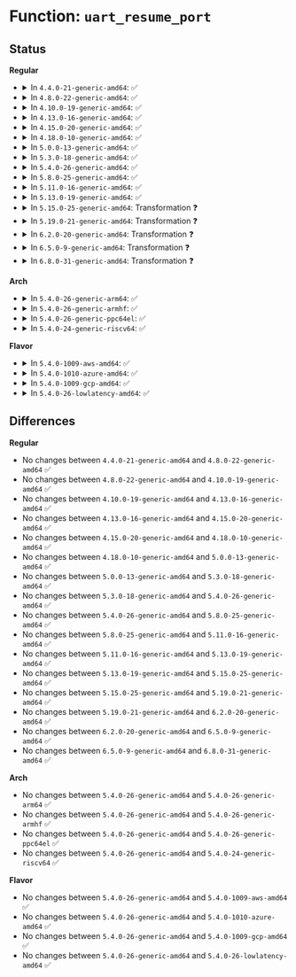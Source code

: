 # Function: <code>uart_resume_port</code>

## Status
<b>Regular</b>
<ul>
<li>
<details>
<summary>In <code>4.4.0-21-generic-amd64</code>: ✅</summary>

```c
int uart_resume_port(struct uart_driver * drv, struct uart_port * uport)
```

```json
{
  "name": "uart_resume_port",
  "collision_type": "Unique Global",
  "inline_type": "No",
  "funcs": [
    {
      "addr": 18446744071584102944,
      "name": "uart_resume_port",
      "external": true,
      "loc": "drivers/tty/serial/serial_core.c:2091",
      "file": "drivers/tty/serial/serial_core.c",
      "inline": "seen, unknown",
      "caller_inline": [],
      "caller_func": [
        "drivers/tty/serial/8250/8250_core.c:serial8250_resume_port",
        "drivers/tty/serial/max310x.c:max310x_resume"
      ]
    }
  ],
  "symbols": [
    {
      "addr": 18446744071584102944,
      "name": "uart_resume_port",
      "section": ".text",
      "bind": "STB_GLOBAL",
      "size": 796
    }
  ]
}
```
</details>
</li>
<li>
<details>
<summary>In <code>4.8.0-22-generic-amd64</code>: ✅</summary>

```c
int uart_resume_port(struct uart_driver * drv, struct uart_port * uport)
```

```json
{
  "name": "uart_resume_port",
  "collision_type": "Unique Global",
  "inline_type": "No",
  "funcs": [
    {
      "addr": 18446744071584436288,
      "name": "uart_resume_port",
      "external": true,
      "loc": "drivers/tty/serial/serial_core.c:2177",
      "file": "drivers/tty/serial/serial_core.c",
      "inline": "seen, unknown",
      "caller_inline": [],
      "caller_func": [
        "drivers/tty/serial/8250/8250_core.c:serial8250_resume_port",
        "drivers/tty/serial/max310x.c:max310x_resume"
      ]
    }
  ],
  "symbols": [
    {
      "addr": 18446744071584436288,
      "name": "uart_resume_port",
      "section": ".text",
      "bind": "STB_GLOBAL",
      "size": 801
    }
  ]
}
```
</details>
</li>
<li>
<details>
<summary>In <code>4.10.0-19-generic-amd64</code>: ✅</summary>

```c
int uart_resume_port(struct uart_driver * drv, struct uart_port * uport)
```

```json
{
  "name": "uart_resume_port",
  "collision_type": "Unique Global",
  "inline_type": "No",
  "funcs": [
    {
      "addr": 18446744071584619776,
      "name": "uart_resume_port",
      "external": true,
      "loc": "drivers/tty/serial/serial_core.c:2139",
      "file": "drivers/tty/serial/serial_core.c",
      "inline": "seen, unknown",
      "caller_inline": [],
      "caller_func": [
        "drivers/tty/serial/8250/8250_core.c:serial8250_resume_port",
        "drivers/tty/serial/max310x.c:max310x_resume"
      ]
    }
  ],
  "symbols": [
    {
      "addr": 18446744071584619776,
      "name": "uart_resume_port",
      "section": ".text",
      "bind": "STB_GLOBAL",
      "size": 805
    }
  ]
}
```
</details>
</li>
<li>
<details>
<summary>In <code>4.13.0-16-generic-amd64</code>: ✅</summary>

```c
int uart_resume_port(struct uart_driver * drv, struct uart_port * uport)
```

```json
{
  "name": "uart_resume_port",
  "collision_type": "Unique Global",
  "inline_type": "No",
  "funcs": [
    {
      "addr": 18446744071584702800,
      "name": "uart_resume_port",
      "external": true,
      "loc": "drivers/tty/serial/serial_core.c:2144",
      "file": "drivers/tty/serial/serial_core.c",
      "inline": "seen, unknown",
      "caller_inline": [],
      "caller_func": [
        "drivers/tty/serial/8250/8250_core.c:serial8250_resume_port",
        "drivers/tty/serial/max310x.c:max310x_resume"
      ]
    }
  ],
  "symbols": [
    {
      "addr": 18446744071584702800,
      "name": "uart_resume_port",
      "section": ".text",
      "bind": "STB_GLOBAL",
      "size": 814
    }
  ]
}
```
</details>
</li>
<li>
<details>
<summary>In <code>4.15.0-20-generic-amd64</code>: ✅</summary>

```c
int uart_resume_port(struct uart_driver * drv, struct uart_port * uport)
```

```json
{
  "name": "uart_resume_port",
  "collision_type": "Unique Global",
  "inline_type": "No",
  "funcs": [
    {
      "addr": 18446744071585115440,
      "name": "uart_resume_port",
      "external": true,
      "loc": "drivers/tty/serial/serial_core.c:2149",
      "file": "drivers/tty/serial/serial_core.c",
      "inline": "seen, unknown",
      "caller_inline": [],
      "caller_func": [
        "drivers/tty/serial/8250/8250_core.c:serial8250_resume_port",
        "drivers/tty/serial/max310x.c:max310x_resume"
      ]
    }
  ],
  "symbols": [
    {
      "addr": 18446744071585115440,
      "name": "uart_resume_port",
      "section": ".text",
      "bind": "STB_GLOBAL",
      "size": 861
    }
  ]
}
```
</details>
</li>
<li>
<details>
<summary>In <code>4.18.0-10-generic-amd64</code>: ✅</summary>

```c
int uart_resume_port(struct uart_driver * drv, struct uart_port * uport)
```

```json
{
  "name": "uart_resume_port",
  "collision_type": "Unique Global",
  "inline_type": "No",
  "funcs": [
    {
      "addr": 18446744071585345104,
      "name": "uart_resume_port",
      "external": true,
      "loc": "drivers/tty/serial/serial_core.c:2146",
      "file": "drivers/tty/serial/serial_core.c",
      "inline": "seen, unknown",
      "caller_inline": [],
      "caller_func": [
        "drivers/tty/serial/8250/8250_core.c:serial8250_resume_port",
        "drivers/tty/serial/max310x.c:max310x_resume"
      ]
    }
  ],
  "symbols": [
    {
      "addr": 18446744071585345104,
      "name": "uart_resume_port",
      "section": ".text",
      "bind": "STB_GLOBAL",
      "size": 844
    }
  ]
}
```
</details>
</li>
<li>
<details>
<summary>In <code>5.0.0-13-generic-amd64</code>: ✅</summary>

```c
int uart_resume_port(struct uart_driver * drv, struct uart_port * uport)
```

```json
{
  "name": "uart_resume_port",
  "collision_type": "Unique Global",
  "inline_type": "No",
  "funcs": [
    {
      "addr": 18446744071585472336,
      "name": "uart_resume_port",
      "external": true,
      "loc": "drivers/tty/serial/serial_core.c:2205",
      "file": "drivers/tty/serial/serial_core.c",
      "inline": "seen, unknown",
      "caller_inline": [],
      "caller_func": [
        "drivers/tty/serial/8250/8250_core.c:serial8250_resume_port",
        "drivers/tty/serial/max310x.c:max310x_resume"
      ]
    }
  ],
  "symbols": [
    {
      "addr": 18446744071585472336,
      "name": "uart_resume_port",
      "section": ".text",
      "bind": "STB_GLOBAL",
      "size": 844
    }
  ]
}
```
</details>
</li>
<li>
<details>
<summary>In <code>5.3.0-18-generic-amd64</code>: ✅</summary>

```c
int uart_resume_port(struct uart_driver * drv, struct uart_port * uport)
```

```json
{
  "name": "uart_resume_port",
  "collision_type": "Unique Global",
  "inline_type": "No",
  "funcs": [
    {
      "addr": 18446744071585688160,
      "name": "uart_resume_port",
      "external": true,
      "loc": "drivers/tty/serial/serial_core.c:2211",
      "file": "drivers/tty/serial/serial_core.c",
      "inline": "seen, unknown",
      "caller_inline": [],
      "caller_func": [
        "drivers/tty/serial/8250/8250_core.c:serial8250_resume_port",
        "drivers/tty/serial/max310x.c:max310x_resume"
      ]
    }
  ],
  "symbols": [
    {
      "addr": 18446744071585688160,
      "name": "uart_resume_port",
      "section": ".text",
      "bind": "STB_GLOBAL",
      "size": 846
    }
  ]
}
```
</details>
</li>
<li>
<details>
<summary>In <code>5.4.0-26-generic-amd64</code>: ✅</summary>

```c
int uart_resume_port(struct uart_driver * drv, struct uart_port * uport)
```

```json
{
  "name": "uart_resume_port",
  "collision_type": "Unique Global",
  "inline_type": "No",
  "funcs": [
    {
      "addr": 18446744071585829232,
      "name": "uart_resume_port",
      "external": true,
      "loc": "drivers/tty/serial/serial_core.c:2212",
      "file": "drivers/tty/serial/serial_core.c",
      "inline": "seen, unknown",
      "caller_inline": [],
      "caller_func": [
        "drivers/tty/serial/8250/8250_core.c:serial8250_resume_port",
        "drivers/tty/serial/max310x.c:max310x_resume"
      ]
    }
  ],
  "symbols": [
    {
      "addr": 18446744071585829232,
      "name": "uart_resume_port",
      "section": ".text",
      "bind": "STB_GLOBAL",
      "size": 846
    }
  ]
}
```
</details>
</li>
<li>
<details>
<summary>In <code>5.8.0-25-generic-amd64</code>: ✅</summary>

```c
int uart_resume_port(struct uart_driver * drv, struct uart_port * uport)
```

```json
{
  "name": "uart_resume_port",
  "collision_type": "Unique Global",
  "inline_type": "No",
  "funcs": [
    {
      "addr": 18446744071586558896,
      "name": "uart_resume_port",
      "external": true,
      "loc": "drivers/tty/serial/serial_core.c:2223",
      "file": "drivers/tty/serial/serial_core.c",
      "inline": "seen, unknown",
      "caller_inline": [],
      "caller_func": [
        "drivers/tty/serial/8250/8250_core.c:serial8250_resume_port",
        "drivers/tty/serial/max310x.c:max310x_resume"
      ]
    }
  ],
  "symbols": [
    {
      "addr": 18446744071586558896,
      "name": "uart_resume_port",
      "section": ".text",
      "bind": "STB_GLOBAL",
      "size": 851
    }
  ]
}
```
</details>
</li>
<li>
<details>
<summary>In <code>5.11.0-16-generic-amd64</code>: ✅</summary>

```c
int uart_resume_port(struct uart_driver * drv, struct uart_port * uport)
```

```json
{
  "name": "uart_resume_port",
  "collision_type": "Unique Global",
  "inline_type": "No",
  "funcs": [
    {
      "addr": 18446744071586669712,
      "name": "uart_resume_port",
      "external": true,
      "loc": "drivers/tty/serial/serial_core.c:2229",
      "file": "drivers/tty/serial/serial_core.c",
      "inline": "seen, unknown",
      "caller_inline": [],
      "caller_func": [
        "drivers/tty/serial/8250/8250_core.c:serial8250_resume_port",
        "drivers/tty/serial/max310x.c:max310x_resume"
      ]
    }
  ],
  "symbols": [
    {
      "addr": 18446744071586669712,
      "name": "uart_resume_port",
      "section": ".text",
      "bind": "STB_GLOBAL",
      "size": 851
    }
  ]
}
```
</details>
</li>
<li>
<details>
<summary>In <code>5.13.0-19-generic-amd64</code>: ✅</summary>

```c
int uart_resume_port(struct uart_driver * drv, struct uart_port * uport)
```

```json
{
  "name": "uart_resume_port",
  "collision_type": "Unique Global",
  "inline_type": "No",
  "funcs": [
    {
      "addr": 18446744071586553968,
      "name": "uart_resume_port",
      "external": true,
      "loc": "drivers/tty/serial/serial_core.c:2226",
      "file": "drivers/tty/serial/serial_core.c",
      "inline": "seen, unknown",
      "caller_inline": [],
      "caller_func": [
        "drivers/tty/serial/8250/8250_core.c:serial8250_resume_port",
        "drivers/tty/serial/max310x.c:max310x_resume"
      ]
    }
  ],
  "symbols": [
    {
      "addr": 18446744071586553968,
      "name": "uart_resume_port",
      "section": ".text",
      "bind": "STB_GLOBAL",
      "size": 851
    }
  ]
}
```
</details>
</li>
<li>
<details>
<summary>In <code>5.15.0-25-generic-amd64</code>: Transformation ❓</summary>

```c
int uart_resume_port(struct uart_driver * drv, struct uart_port * uport)
```

```json
{
  "name": "uart_resume_port",
  "collision_type": "Unique Global",
  "inline_type": "No",
  "funcs": [
    {
      "addr": 0,
      "name": "uart_resume_port",
      "external": true,
      "loc": "drivers/tty/serial/serial_core.c:2228",
      "file": "drivers/tty/serial/serial_core.c",
      "inline": "seen, unknown",
      "caller_inline": [],
      "caller_func": [
        "drivers/tty/serial/8250/8250_core.c:serial8250_resume_port",
        "drivers/tty/serial/max310x.c:max310x_resume"
      ]
    }
  ],
  "symbols": [
    {
      "addr": 18446744071592450906,
      "name": "uart_resume_port.cold",
      "section": ".text",
      "bind": "STB_LOCAL",
      "size": 63
    },
    {
      "addr": 18446744071587091888,
      "name": "uart_resume_port",
      "section": ".text",
      "bind": "STB_GLOBAL",
      "size": 903
    }
  ]
}
```
</details>
</li>
<li>
<details>
<summary>In <code>5.19.0-21-generic-amd64</code>: Transformation ❓</summary>

```c
int uart_resume_port(struct uart_driver * drv, struct uart_port * uport)
```

```json
{
  "name": "uart_resume_port",
  "collision_type": "Unique Global",
  "inline_type": "No",
  "funcs": [
    {
      "addr": 0,
      "name": "uart_resume_port",
      "external": true,
      "loc": "drivers/tty/serial/serial_core.c:2267",
      "file": "drivers/tty/serial/serial_core.c",
      "inline": "seen, unknown",
      "caller_inline": [],
      "caller_func": [
        "drivers/tty/serial/8250/8250_core.c:serial8250_resume_port",
        "drivers/tty/serial/max310x.c:max310x_resume"
      ]
    }
  ],
  "symbols": [
    {
      "addr": 18446744071594319347,
      "name": "uart_resume_port.cold",
      "section": ".text",
      "bind": "STB_LOCAL",
      "size": 93
    },
    {
      "addr": 18446744071588396944,
      "name": "uart_resume_port",
      "section": ".text",
      "bind": "STB_GLOBAL",
      "size": 990
    }
  ]
}
```
</details>
</li>
<li>
<details>
<summary>In <code>6.2.0-20-generic-amd64</code>: Transformation ❓</summary>

```c
int uart_resume_port(struct uart_driver * drv, struct uart_port * uport)
```

```json
{
  "name": "uart_resume_port",
  "collision_type": "Unique Global",
  "inline_type": "No",
  "funcs": [
    {
      "addr": 0,
      "name": "uart_resume_port",
      "external": true,
      "loc": "drivers/tty/serial/serial_core.c:2392",
      "file": "drivers/tty/serial/serial_core.c",
      "inline": "seen, unknown",
      "caller_inline": [],
      "caller_func": [
        "drivers/tty/serial/8250/8250_core.c:serial8250_resume_port",
        "drivers/tty/serial/max310x.c:max310x_resume"
      ]
    }
  ],
  "symbols": [
    {
      "addr": 18446744071596236061,
      "name": "uart_resume_port.cold",
      "section": ".text",
      "bind": "STB_LOCAL",
      "size": 93
    },
    {
      "addr": 18446744071589822192,
      "name": "uart_resume_port",
      "section": ".text",
      "bind": "STB_GLOBAL",
      "size": 1034
    }
  ]
}
```
</details>
</li>
<li>
<details>
<summary>In <code>6.5.0-9-generic-amd64</code>: Transformation ❓</summary>

```c
int uart_resume_port(struct uart_driver * drv, struct uart_port * uport)
```

```json
{
  "name": "uart_resume_port",
  "collision_type": "Unique Global",
  "inline_type": "No",
  "funcs": [
    {
      "addr": 0,
      "name": "uart_resume_port",
      "external": true,
      "loc": "drivers/tty/serial/serial_core.c:2415",
      "file": "drivers/tty/serial/serial_core.c",
      "inline": "seen, unknown",
      "caller_inline": [],
      "caller_func": [
        "drivers/tty/serial/8250/8250_core.c:serial8250_resume_port",
        "drivers/tty/serial/max310x.c:max310x_resume"
      ]
    }
  ],
  "symbols": [
    {
      "addr": 18446744071596764092,
      "name": "uart_resume_port.cold",
      "section": ".text",
      "bind": "STB_LOCAL",
      "size": 93
    },
    {
      "addr": 18446744071590128032,
      "name": "uart_resume_port",
      "section": ".text",
      "bind": "STB_GLOBAL",
      "size": 1062
    }
  ]
}
```
</details>
</li>
<li>
<details>
<summary>In <code>6.8.0-31-generic-amd64</code>: Transformation ❓</summary>

```c
int uart_resume_port(struct uart_driver * drv, struct uart_port * uport)
```

```json
{
  "name": "uart_resume_port",
  "collision_type": "Unique Global",
  "inline_type": "No",
  "funcs": [
    {
      "addr": 0,
      "name": "uart_resume_port",
      "external": true,
      "loc": "drivers/tty/serial/serial_core.c:2451",
      "file": "drivers/tty/serial/serial_core.c",
      "inline": "seen, unknown",
      "caller_inline": [],
      "caller_func": [
        "drivers/tty/serial/8250/8250_core.c:serial8250_resume_port",
        "drivers/tty/serial/max310x.c:max310x_resume"
      ]
    }
  ],
  "symbols": [
    {
      "addr": 18446744071597672666,
      "name": "uart_resume_port.cold",
      "section": ".text",
      "bind": "STB_LOCAL",
      "size": 93
    },
    {
      "addr": 18446744071590463856,
      "name": "uart_resume_port",
      "section": ".text",
      "bind": "STB_GLOBAL",
      "size": 1053
    }
  ]
}
```
</details>
</li>
</ul>
<b>Arch</b>
<ul>
<li>
<details>
<summary>In <code>5.4.0-26-generic-arm64</code>: ✅</summary>

```c
int uart_resume_port(struct uart_driver * drv, struct uart_port * uport)
```

```json
{
  "name": "uart_resume_port",
  "collision_type": "Unique Global",
  "inline_type": "No",
  "funcs": [
    {
      "addr": 18446603336498548072,
      "name": "uart_resume_port",
      "external": true,
      "loc": "drivers/tty/serial/serial_core.c:2212",
      "file": "drivers/tty/serial/serial_core.c",
      "inline": "seen, unknown",
      "caller_inline": [],
      "caller_func": [
        "drivers/tty/serial/8250/8250_core.c:serial8250_resume_port",
        "drivers/tty/serial/amba-pl011.c:pl011_resume",
        "drivers/tty/serial/max310x.c:max310x_resume",
        "drivers/tty/serial/imx.c:imx_uart_thaw",
        "drivers/tty/serial/imx.c:imx_uart_resume",
        "drivers/tty/serial/msm_serial.c:msm_serial_resume",
        "drivers/tty/serial/mvebu-uart.c:mvebu_uart_resume"
      ]
    }
  ],
  "symbols": [
    {
      "addr": 18446603336498548072,
      "name": "uart_resume_port",
      "section": ".text",
      "bind": "STB_GLOBAL",
      "size": 940
    }
  ]
}
```
</details>
</li>
<li>
<details>
<summary>In <code>5.4.0-26-generic-armhf</code>: ✅</summary>

```c
int uart_resume_port(struct uart_driver * drv, struct uart_port * uport)
```

```json
{
  "name": "uart_resume_port",
  "collision_type": "Unique Global",
  "inline_type": "No",
  "funcs": [
    {
      "addr": 3231190836,
      "name": "uart_resume_port",
      "external": true,
      "loc": "drivers/tty/serial/serial_core.c:2212",
      "file": "drivers/tty/serial/serial_core.c",
      "inline": "seen, unknown",
      "caller_inline": [],
      "caller_func": [
        "drivers/tty/serial/8250/8250_core.c:serial8250_resume_port",
        "drivers/tty/serial/amba-pl011.c:pl011_resume",
        "drivers/tty/serial/max310x.c:max310x_resume",
        "drivers/tty/serial/imx.c:imx_uart_thaw",
        "drivers/tty/serial/imx.c:imx_uart_resume",
        "drivers/tty/serial/msm_serial.c:msm_serial_resume",
        "drivers/tty/serial/omap-serial.c:serial_omap_resume",
        "drivers/tty/serial/mvebu-uart.c:mvebu_uart_resume"
      ]
    }
  ],
  "symbols": [
    {
      "addr": 3231190836,
      "name": "uart_resume_port",
      "section": ".text",
      "bind": "STB_GLOBAL",
      "size": 828
    }
  ]
}
```
</details>
</li>
<li>
<details>
<summary>In <code>5.4.0-26-generic-ppc64el</code>: ✅</summary>

```c
int uart_resume_port(struct uart_driver * drv, struct uart_port * uport)
```

```json
{
  "name": "uart_resume_port",
  "collision_type": "Unique Global",
  "inline_type": "No",
  "funcs": [
    {
      "addr": 13835058055291772608,
      "name": "uart_resume_port",
      "external": true,
      "loc": "drivers/tty/serial/serial_core.c:2212",
      "file": "drivers/tty/serial/serial_core.c",
      "inline": "seen, unknown",
      "caller_inline": [],
      "caller_func": [
        "drivers/tty/serial/8250/8250_core.c:serial8250_resume_port",
        "drivers/tty/serial/max310x.c:max310x_resume"
      ]
    }
  ],
  "symbols": [
    {
      "addr": 13835058055291772608,
      "name": "uart_resume_port",
      "section": ".text",
      "bind": "STB_GLOBAL",
      "size": 1168
    }
  ]
}
```
</details>
</li>
<li>
<details>
<summary>In <code>5.4.0-24-generic-riscv64</code>: ✅</summary>

```c
int uart_resume_port(struct uart_driver * drv, struct uart_port * uport)
```

```json
{
  "name": "uart_resume_port",
  "collision_type": "Unique Global",
  "inline_type": "No",
  "funcs": [
    {
      "addr": 18446743936276165670,
      "name": "uart_resume_port",
      "external": true,
      "loc": "drivers/tty/serial/serial_core.c:2212",
      "file": "drivers/tty/serial/serial_core.c",
      "inline": "seen, unknown",
      "caller_inline": [],
      "caller_func": [
        "drivers/tty/serial/8250/8250_core.c:serial8250_resume_port"
      ]
    }
  ],
  "symbols": [
    {
      "addr": 18446743936276165670,
      "name": "uart_resume_port",
      "section": ".text",
      "bind": "STB_GLOBAL",
      "size": 738
    }
  ]
}
```
</details>
</li>
</ul>
<b>Flavor</b>
<ul>
<li>
<details>
<summary>In <code>5.4.0-1009-aws-amd64</code>: ✅</summary>

```c
int uart_resume_port(struct uart_driver * drv, struct uart_port * uport)
```

```json
{
  "name": "uart_resume_port",
  "collision_type": "Unique Global",
  "inline_type": "No",
  "funcs": [
    {
      "addr": 18446744071585590224,
      "name": "uart_resume_port",
      "external": true,
      "loc": "drivers/tty/serial/serial_core.c:2212",
      "file": "drivers/tty/serial/serial_core.c",
      "inline": "seen, unknown",
      "caller_inline": [],
      "caller_func": [
        "drivers/tty/serial/8250/8250_core.c:serial8250_resume_port",
        "drivers/tty/serial/max310x.c:max310x_resume"
      ]
    }
  ],
  "symbols": [
    {
      "addr": 18446744071585590224,
      "name": "uart_resume_port",
      "section": ".text",
      "bind": "STB_GLOBAL",
      "size": 846
    }
  ]
}
```
</details>
</li>
<li>
<details>
<summary>In <code>5.4.0-1010-azure-amd64</code>: ✅</summary>

```c
int uart_resume_port(struct uart_driver * drv, struct uart_port * uport)
```

```json
{
  "name": "uart_resume_port",
  "collision_type": "Unique Global",
  "inline_type": "No",
  "funcs": [
    {
      "addr": 18446744071585455072,
      "name": "uart_resume_port",
      "external": true,
      "loc": "drivers/tty/serial/serial_core.c:2212",
      "file": "drivers/tty/serial/serial_core.c",
      "inline": "seen, unknown",
      "caller_inline": [],
      "caller_func": [
        "drivers/tty/serial/8250/8250_core.c:serial8250_resume_port",
        "drivers/tty/serial/max310x.c:max310x_resume"
      ]
    }
  ],
  "symbols": [
    {
      "addr": 18446744071585455072,
      "name": "uart_resume_port",
      "section": ".text",
      "bind": "STB_GLOBAL",
      "size": 834
    }
  ]
}
```
</details>
</li>
<li>
<details>
<summary>In <code>5.4.0-1009-gcp-amd64</code>: ✅</summary>

```c
int uart_resume_port(struct uart_driver * drv, struct uart_port * uport)
```

```json
{
  "name": "uart_resume_port",
  "collision_type": "Unique Global",
  "inline_type": "No",
  "funcs": [
    {
      "addr": 18446744071585779632,
      "name": "uart_resume_port",
      "external": true,
      "loc": "drivers/tty/serial/serial_core.c:2212",
      "file": "drivers/tty/serial/serial_core.c",
      "inline": "seen, unknown",
      "caller_inline": [],
      "caller_func": [
        "drivers/tty/serial/8250/8250_core.c:serial8250_resume_port",
        "drivers/tty/serial/max310x.c:max310x_resume"
      ]
    }
  ],
  "symbols": [
    {
      "addr": 18446744071585779632,
      "name": "uart_resume_port",
      "section": ".text",
      "bind": "STB_GLOBAL",
      "size": 846
    }
  ]
}
```
</details>
</li>
<li>
<details>
<summary>In <code>5.4.0-26-lowlatency-amd64</code>: ✅</summary>

```c
int uart_resume_port(struct uart_driver * drv, struct uart_port * uport)
```

```json
{
  "name": "uart_resume_port",
  "collision_type": "Unique Global",
  "inline_type": "No",
  "funcs": [
    {
      "addr": 18446744071585881936,
      "name": "uart_resume_port",
      "external": true,
      "loc": "drivers/tty/serial/serial_core.c:2212",
      "file": "drivers/tty/serial/serial_core.c",
      "inline": "seen, unknown",
      "caller_inline": [],
      "caller_func": [
        "drivers/tty/serial/8250/8250_core.c:serial8250_resume_port",
        "drivers/tty/serial/max310x.c:max310x_resume"
      ]
    }
  ],
  "symbols": [
    {
      "addr": 18446744071585881936,
      "name": "uart_resume_port",
      "section": ".text",
      "bind": "STB_GLOBAL",
      "size": 828
    }
  ]
}
```
</details>
</li>
</ul>

## Differences
<b>Regular</b>
<ul>
<li>
No changes between <code>4.4.0-21-generic-amd64</code> and <code>4.8.0-22-generic-amd64</code> ✅
</li>
<li>
No changes between <code>4.8.0-22-generic-amd64</code> and <code>4.10.0-19-generic-amd64</code> ✅
</li>
<li>
No changes between <code>4.10.0-19-generic-amd64</code> and <code>4.13.0-16-generic-amd64</code> ✅
</li>
<li>
No changes between <code>4.13.0-16-generic-amd64</code> and <code>4.15.0-20-generic-amd64</code> ✅
</li>
<li>
No changes between <code>4.15.0-20-generic-amd64</code> and <code>4.18.0-10-generic-amd64</code> ✅
</li>
<li>
No changes between <code>4.18.0-10-generic-amd64</code> and <code>5.0.0-13-generic-amd64</code> ✅
</li>
<li>
No changes between <code>5.0.0-13-generic-amd64</code> and <code>5.3.0-18-generic-amd64</code> ✅
</li>
<li>
No changes between <code>5.3.0-18-generic-amd64</code> and <code>5.4.0-26-generic-amd64</code> ✅
</li>
<li>
No changes between <code>5.4.0-26-generic-amd64</code> and <code>5.8.0-25-generic-amd64</code> ✅
</li>
<li>
No changes between <code>5.8.0-25-generic-amd64</code> and <code>5.11.0-16-generic-amd64</code> ✅
</li>
<li>
No changes between <code>5.11.0-16-generic-amd64</code> and <code>5.13.0-19-generic-amd64</code> ✅
</li>
<li>
No changes between <code>5.13.0-19-generic-amd64</code> and <code>5.15.0-25-generic-amd64</code> ✅
</li>
<li>
No changes between <code>5.15.0-25-generic-amd64</code> and <code>5.19.0-21-generic-amd64</code> ✅
</li>
<li>
No changes between <code>5.19.0-21-generic-amd64</code> and <code>6.2.0-20-generic-amd64</code> ✅
</li>
<li>
No changes between <code>6.2.0-20-generic-amd64</code> and <code>6.5.0-9-generic-amd64</code> ✅
</li>
<li>
No changes between <code>6.5.0-9-generic-amd64</code> and <code>6.8.0-31-generic-amd64</code> ✅
</li>
</ul>
<b>Arch</b>
<ul>
<li>
No changes between <code>5.4.0-26-generic-amd64</code> and <code>5.4.0-26-generic-arm64</code> ✅
</li>
<li>
No changes between <code>5.4.0-26-generic-amd64</code> and <code>5.4.0-26-generic-armhf</code> ✅
</li>
<li>
No changes between <code>5.4.0-26-generic-amd64</code> and <code>5.4.0-26-generic-ppc64el</code> ✅
</li>
<li>
No changes between <code>5.4.0-26-generic-amd64</code> and <code>5.4.0-24-generic-riscv64</code> ✅
</li>
</ul>
<b>Flavor</b>
<ul>
<li>
No changes between <code>5.4.0-26-generic-amd64</code> and <code>5.4.0-1009-aws-amd64</code> ✅
</li>
<li>
No changes between <code>5.4.0-26-generic-amd64</code> and <code>5.4.0-1010-azure-amd64</code> ✅
</li>
<li>
No changes between <code>5.4.0-26-generic-amd64</code> and <code>5.4.0-1009-gcp-amd64</code> ✅
</li>
<li>
No changes between <code>5.4.0-26-generic-amd64</code> and <code>5.4.0-26-lowlatency-amd64</code> ✅
</li>
</ul>
